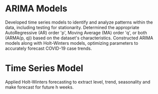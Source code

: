 # ARIMA Models
Developed time series models to identify and analyze patterns within the data, including testing for stationarity. Determined the appropriate AutoRegressive (AR) order 'p', Moving Average (MA) order 'q', or both (ARMA(p, q)) based on the dataset's characteristics. Constructed ARIMA models along with Holt-Winters models, optimizing parameters to accurately forecast COVID-19 case trends.

# Time Series Model
Applied Holt-Winters forecasting to extract level, trend, seasonality and make forecast for future h weeks.


